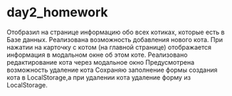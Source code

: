# day2_homework

 Отобразил на странице информацию обо всех котиках, которые есть в Базе данных.
 Реализована возможность добавления нового кота.
 При нажатии на карточку с котом (на главной странице) отображается информация в модальном окне об этом коте. 
 Реализовано редактирование кота через модальное окно
 Предусмотрена возможность удаление кота
 Сохраняю заполнение формы создания кота в LocalStorage,а при удалении кота удаление форму из LocalStorage.
